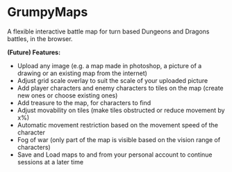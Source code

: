 # GrumpyMaps

A flexible interactive battle map for turn based Dungeons and Dragons battles, in the browser. 

**(Future) Features:**
* Upload any image (e.g. a map made in photoshop, a picture of a drawing or an existing map from the internet)
* Adjust grid scale overlay to suit the scale of your uploaded picture
* Add player characters and enemy characters to tiles on the map (create new ones or choose existing ones)
* Add treasure to the map, for characters to find
* Adjust movability on tiles (make tiles obstructed or reduce movement by x%)
* Automatic movement restriction based on the movement speed of the character
* Fog of war (only part of the map is visible based on the vision range of characters)
* Save and Load maps to and from your personal account to continue sessions at a later time
